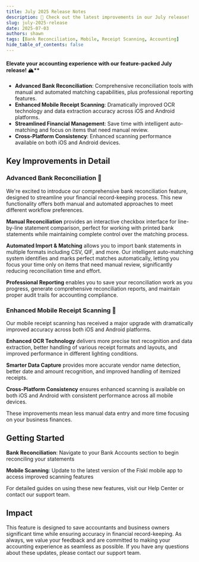 ```yaml
---
title: July 2025 Release Notes
description: 🚀 Check out the latest improvements in our July release!
slug: july-2025-release
date: 2025-07-03
authors: shawn
tags: [Bank Reconciliation, Mobile, Receipt Scanning, Accounting]
hide_table_of_contents: false
---
```


#### Elevate your accounting experience with our feature-packed July release! 🏔️**

- **Advanced Bank Reconciliation**: Comprehensive reconciliation tools with manual and automated matching capabilities, plus professional reporting features.
- **Enhanced Mobile Receipt Scanning**: Dramatically improved OCR technology and data extraction accuracy across iOS and Android platforms.
- **Streamlined Financial Management**: Save time with intelligent auto-matching and focus on items that need manual review.
- **Cross-Platform Consistency**: Enhanced scanning performance available on both iOS and Android devices.

## Key Improvements in Detail

### Advanced Bank Reconciliation 🏦
We're excited to introduce our comprehensive bank reconciliation feature, designed to streamline your financial record-keeping process. This new functionality offers both manual and automated approaches to meet different workflow preferences.

**Manual Reconciliation** provides an interactive checkbox interface for line-by-line statement comparison, perfect for working with printed bank statements while maintaining complete control over the matching process.

**Automated Import & Matching** allows you to import bank statements in multiple formats including CSV, QIF, and more. Our intelligent auto-matching system identifies and marks perfect matches automatically, letting you focus your time only on items that need manual review, significantly reducing reconciliation time and effort.

**Professional Reporting** enables you to save your reconciliation work as you progress, generate comprehensive reconciliation reports, and maintain proper audit trails for accounting compliance.

<!-- truncate -->

### Enhanced Mobile Receipt Scanning 📱
Our mobile receipt scanning has received a major upgrade with dramatically improved accuracy across both iOS and Android platforms.

**Enhanced OCR Technology** delivers more precise text recognition and data extraction, better handling of various receipt formats and layouts, and improved performance in different lighting conditions.

**Smarter Data Capture** provides more accurate vendor name detection, better date and amount recognition, and improved handling of itemized receipts.

**Cross-Platform Consistency** ensures enhanced scanning is available on both iOS and Android with consistent performance across all mobile devices.

These improvements mean less manual data entry and more time focusing on your business finances.

## Getting Started
**Bank Reconciliation**: Navigate to your Bank Accounts section to begin reconciling your statements

**Mobile Scanning**: Update to the latest version of the Fiskl mobile app to access improved scanning features

For detailed guides on using these new features, visit our Help Center or contact our support team.

## Impact
This feature is designed to save accountants and business owners significant time while ensuring accuracy in financial record-keeping. As always, we value your feedback and are committed to making your accounting experience as seamless as possible. If you have any questions about these updates, please contact our support team.